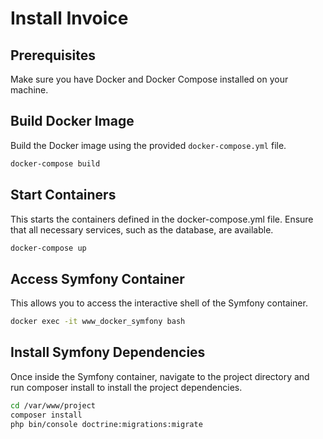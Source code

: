 # Install Invoice

## Prerequisites

Make sure you have Docker and Docker Compose installed on your machine.

## Build Docker Image
Build the Docker image using the provided `docker-compose.yml` file.

```bash
docker-compose build
```

## Start Containers
This starts the containers defined in the docker-compose.yml file. Ensure that all necessary services, such as the database, are available.

```bash
docker-compose up
```

## Access Symfony Container
This allows you to access the interactive shell of the Symfony container.

```bash
docker exec -it www_docker_symfony bash
```

## Install Symfony Dependencies
Once inside the Symfony container, navigate to the project directory and run composer install to install the project dependencies.

```bash
cd /var/www/project
composer install
php bin/console doctrine:migrations:migrate
```